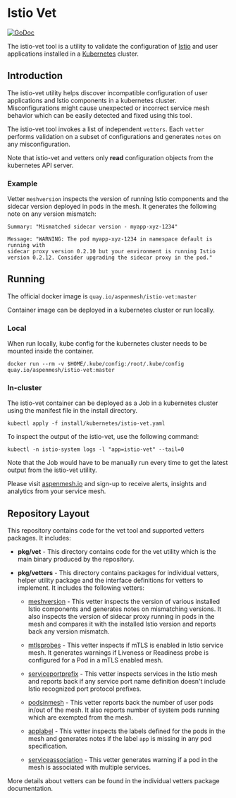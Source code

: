 # Istio Vet

[![GoDoc](https://godoc.org/github.com/aspenmesh/istio-vet?status.svg)](https://godoc.org/github.com/aspenmesh/istio-vet)

The istio-vet tool is a utility to validate the configuration of [Istio](https://Istio.io/)
and user applications installed in a [Kubernetes](https://kubernetes.io/)
cluster.

## Introduction

The istio-vet utility helps discover incompatible configuration of user
applications and Istio components in a kubernetes cluster. Misconfigurations
might cause unexpected or incorrect service mesh behavior which can be easily
detected and fixed using this tool.

The istio-vet tool invokes a list of independent `vetters`. Each `vetter`
performs validation on a subset of configurations and generates `notes`
on any misconfiguration.

Note that istio-vet and vetters only **read** configuration objects from
the kubernetes API server.

### Example

Vetter `meshversion` inspects the version of running Istio components and the
sidecar version deployed in pods in the mesh. It generates the following
note on any version mismatch:

```shell
Summary: "Mismatched sidecar version - myapp-xyz-1234"

Message: "WARNING: The pod myapp-xyz-1234 in namespace default is running with
sidecar proxy version 0.2.10 but your environment is running Istio
version 0.2.12. Consider upgrading the sidecar proxy in the pod."
```

## Running

The official docker image is `quay.io/aspenmesh/istio-vet:master`

Container image can be deployed in a kubernetes cluster or run locally.

### Local

When run locally, kube config for the kubernetes cluster needs to be mounted
inside the container.

```shell
docker run --rm -v $HOME/.kube/config:/root/.kube/config quay.io/aspenmesh/istio-vet:master
```

### In-cluster

The istio-vet container can be deployed as a Job in a kubernetes cluster using
the manifest file in the install directory.

```shell
kubectl apply -f install/kubernetes/istio-vet.yaml
```

To inspect the output of the istio-vet, use the following command:

```shell
kubectl -n istio-system logs -l "app=istio-vet" --tail=0
```

Note that the Job would have to be manually run every time to get the latest output
from the istio-vet utility.

Please visit [aspenmesh.io](https://aspenmesh.io/) and sign-up to receive
alerts, insights and analytics from your service mesh.

## Repository Layout

This repository contains code for the vet tool and supported vetters packages.
It includes:

* **pkg/vet** - This directory contains code for the vet utility which is the
  main binary produced by the repository.

* **pkg/vetters** - This directory contains packages for individual vetters,
  helper utility package and the interface definitions for vetters to implement.
  It includes the following vetters:

  * [meshversion](https://github.com/aspenmesh/istio-vet/blob/master/pkg/vetter/meshversion/README.md) -
    This vetter inspects the version of various installed
    Istio components and generates notes on mismatching versions. It also inspects
    the version of sidecar proxy running in pods in the mesh and compares it
    with the installed Istio version and reports back any version mismatch.

  * [mtlsprobes](https://github.com/aspenmesh/istio-vet/blob/master/pkg/vetter/mtlsprobes/README.md) -
    This vetter inspects if mTLS is enabled in Istio service mesh.
    It generates warnings if Liveness or Readiness probe is configured for a Pod
    in a mTLS enabled mesh.

  * [serviceportprefix](https://github.com/aspenmesh/istio-vet/blob/master/pkg/vetter/serviceportprefix/README.md) -
    This vetter inspects services in the Istio mesh and reports back if any
    service port name definition doesn't include Istio recognized port protocol prefixes.

  * [podsinmesh](https://github.com/aspenmesh/istio-vet/blob/master/pkg/vetter/podsinmesh/README.md) -
    This vetter reports back the number of user pods in/out of
    the mesh. It also reports number of system pods running which are exempted
    from the mesh.

  * [applabel](https://github.com/aspenmesh/istio-vet/blob/master/pkg/vetter/applabel/README.md) -
    This vetter inspects the labels defined for the pods in the mesh and
    generates notes if the label `app` is missing in any pod specification.

  * [serviceassociation](https://github.com/aspenmesh/istio-vet/blob/master/pkg/vetter/serviceassociation/README.md) -
    This vetter generates warning if a pod in the mesh is associated with
    multiple services.

More details about vetters can be found in the individual vetters package
documentation.
